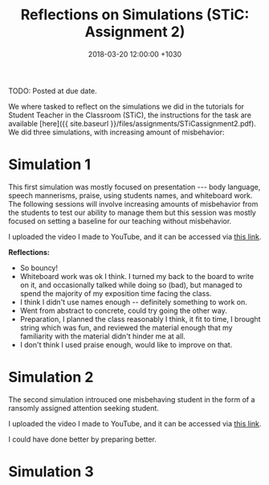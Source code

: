 ﻿---
layout: post
title:  "Reflections on Simulations (STiC: Assignment 2)"
date:   2018-03-20 12:00:00 +1030
categories: MTeach STiC
---
TODO: Posted at due date.

We where tasked to reflect on the simulations we did in the tutorials for Student Teacher in the Classroom (STiC), the instructions for the task are available [here]({{ site.baseurl }}/files/assignments/STiCassignment2.pdf). We did three simulations, with increasing amount of misbehavior:

# Simulation 1

This first simulation was mostly focused on presentation --- body language, speech mannerisms, praise, using students names, and whiteboard work. The  following sessions will involve increasing amounts of misbehavior from the students to test our ability to manage them but this session was mostly focused on setting a baseline for our teaching without misbehavior.

I uploaded the video I made to YouTube, and it can be accessed via [this link](https://youtu.be/gq8I5YF4bg4).

**Reflections:** 
- So bouncy!
- Whiteboard work was ok I think. I turned my back to the board to write on it, and occasionally talked while doing so (bad), but managed to spend the majority of my exposition time facing the class.
- I think I didn't use names enough -- definitely something to work on. 
- Went from abstract to concrete, could try going the other way.
- Preparation, I planned the class reasonably I think, it fit to time, I brought string which was fun, and reviewed the material enough that my familiarity with the material didn't hinder me at all.
- I don't think I used praise enough, would like to improve on that.
 
# Simulation 2

The second simulation introuced one misbehaving student in the form of a ransomly assigned attention seeking student. 

I uploaded the video I made to YouTube, and it can be accessed via [this link](https://youtu.be/_HuUQ4zd4qI).

I could have done better by preparing better.

# Simulation 3



